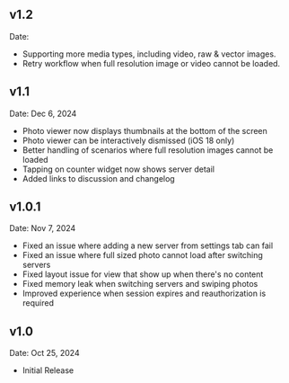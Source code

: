 ## v1.2
Date:

- Supporting more media types, including video, raw & vector images.
- Retry workflow when full resolution image or video cannot be loaded.

## v1.1
Date: Dec 6, 2024

- Photo viewer now displays thumbnails at the bottom of the screen
- Photo viewer can be interactively dismissed (iOS 18 only)
- Better handling of scenarios where full resolution images cannot be loaded
- Tapping on counter widget now shows server detail
- Added links to discussion and changelog

## v1.0.1
Date: Nov 7, 2024

- Fixed an issue where adding a new server from settings tab can fail
- Fixed an issue where full sized photo cannot load after switching servers
- Fixed layout issue for view that show up when there's no content
- Fixed memory leak when switching servers and swiping photos
- Improved experience when session expires and reauthorization is required

## v1.0
Date: Oct 25, 2024

- Initial Release
